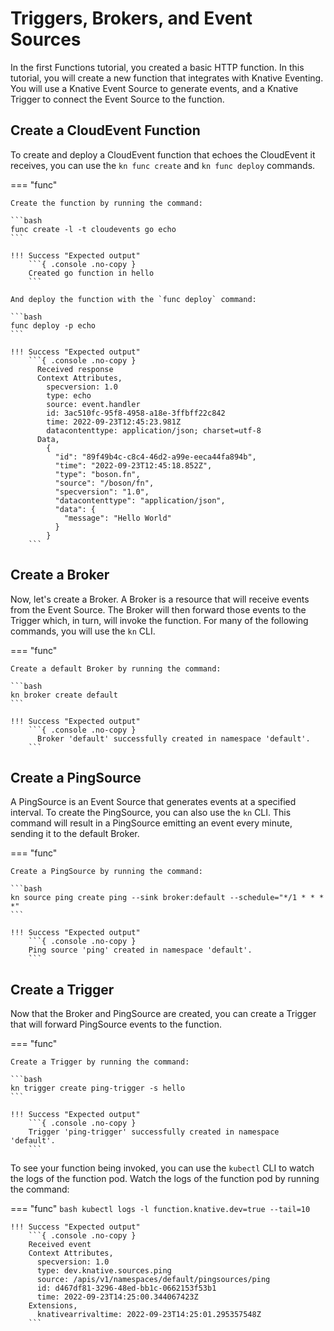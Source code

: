 # Triggers, Brokers, and Event Sources

In the first Functions tutorial, you created a basic HTTP function.
In this tutorial, you will create a new function that integrates with Knative
Eventing. You will use a Knative Event Source to generate events, and a Knative
Trigger to connect the Event Source to the function.

## Create a CloudEvent Function

To create and deploy a CloudEvent function that echoes the CloudEvent it receives,
you can use the `kn func create` and `kn func deploy` commands.

=== "func"

    Create the function by running the command:

    ```bash
    func create -l -t cloudevents go echo
    ```

    !!! Success "Expected output"
        ```{ .console .no-copy }
        Created go function in hello
        ```

    And deploy the function with the `func deploy` command:

    ```bash
    func deploy -p echo
    ```

    !!! Success "Expected output"
        ```{ .console .no-copy }
          Received response
          Context Attributes,
            specversion: 1.0
            type: echo
            source: event.handler
            id: 3ac510fc-95f8-4958-a18e-3ffbff22c842
            time: 2022-09-23T12:45:23.981Z
            datacontenttype: application/json; charset=utf-8
          Data,
            {
              "id": "89f49b4c-c8c4-46d2-a99e-eeca44fa894b",
              "time": "2022-09-23T12:45:18.852Z",
              "type": "boson.fn",
              "source": "/boson/fn",
              "specversion": "1.0",
              "datacontenttype": "application/json",
              "data": {
                "message": "Hello World"
              }
            }
        ```

## Create a Broker

Now, let's create a Broker. A Broker is a resource that will receive events
from the Event Source. The Broker will then forward those events to the Trigger
which, in turn, will invoke the function. For many of the following commands,
you will use the `kn` CLI.

=== "func"

    Create a default Broker by running the command:

    ```bash
    kn broker create default
    ```

    !!! Success "Expected output"
        ```{ .console .no-copy }
          Broker 'default' successfully created in namespace 'default'.
        ```

## Create a PingSource

A PingSource is an Event Source that generates events at a specified interval.
To create the PingSource, you can also use the `kn` CLI. This command will
result in a PingSource emitting an event every minute, sending it to the
default Broker.

=== "func"

    Create a PingSource by running the command:

    ```bash
    kn source ping create ping --sink broker:default --schedule="*/1 * * * *"
    ```

    !!! Success "Expected output"
        ```{ .console .no-copy }
        Ping source 'ping' created in namespace 'default'.
        ```

## Create a Trigger

Now that the Broker and PingSource are created, you can create a Trigger that
will forward PingSource events to the function.

=== "func"

    Create a Trigger by running the command:

    ```bash
    kn trigger create ping-trigger -s hello
    ```

    !!! Success "Expected output"
        ```{ .console .no-copy }
        Trigger 'ping-trigger' successfully created in namespace 'default'.
        ```

To see your function being invoked, you can use the `kubectl` CLI to watch the
logs of the function pod. Watch the logs of the function pod by running the command:

=== "func"
    ```bash
    kubectl logs -l function.knative.dev=true --tail=10
    ```

    !!! Success "Expected output"
        ```{ .console .no-copy }
        Received event
        Context Attributes,
          specversion: 1.0
          type: dev.knative.sources.ping
          source: /apis/v1/namespaces/default/pingsources/ping
          id: d467df81-3296-48ed-bb1c-0662153f53b1
          time: 2022-09-23T14:25:00.344067423Z
        Extensions,
          knativearrivaltime: 2022-09-23T14:25:01.295357548Z
        ```
